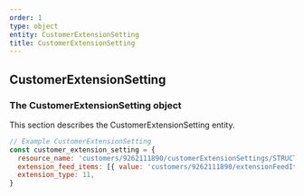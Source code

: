 ```yaml
---
order: 1
type: object
entity: CustomerExtensionSetting
title: CustomerExtensionSetting
---
```


## CustomerExtensionSetting

### The CustomerExtensionSetting object

This section describes the CustomerExtensionSetting entity.

```javascript
// Example CustomerExtensionSetting
const customer_extension_setting = {
  resource_name: 'customers/9262111890/customerExtensionSettings/STRUCTURED_SNIPPET',
  extension_feed_items: [{ value: 'customers/9262111890/extensionFeedItems/51842375274' }],
  extension_type: 11,
}
```
